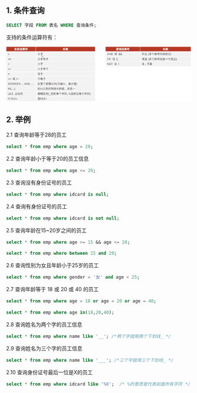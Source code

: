 ## 1. 条件查询

```sql
SELECT 字段 FROM 表名 WHERE 查询条件;
```

支持的条件运算符有：

![image-20230101102445431](14.DQL表操作-条件查询.assets/image-20230101102445431.png)

## 2. 举例

2.1 查询年龄等于28的员工

```sql
select * from emp where age = 28;
```

2.2 查询年龄小于等于20的员工信息

```sql
select * from emp where age <= 20;
```

2.3 查询没有身份证号的员工

```sql
select * from emp where idcard is null;
```

2.4 查询有身份证号的员工

```sql
select * from emp where idcard is not null;
```

2.5 查询年龄在15~20岁之间的员工

```sql
select * from emp where age >= 15 && age <= 20;
```

```sql
select * from emp where between 15 and 20;
```

2.6 查询性别为女且年龄小于25岁的员工

```sql
select * from emp where gender = '女' and age < 25;
```

2.7 查询年龄等于 18 或 20 或 40 的员工

```sql
select * from emp where age = 18 or age = 20 or age = 40;
```

```sql
select * from emp where age in(18,20,40);
```

2.8 查询姓名为两个字的员工信息

```sql
select * from emp where name like '__'; /*两个字就用两个下划线_ */
```

2.9 查询姓名为三个字的员工信息

```sql
select * from emp where name like '___'; /*三个字就用三个下划线_ */
```

2.10 查询身份证号最后一位是X的员工

```sql
select * from emp where idcard like '%X';  /* %的意思是代表前面所有字符 */
```


